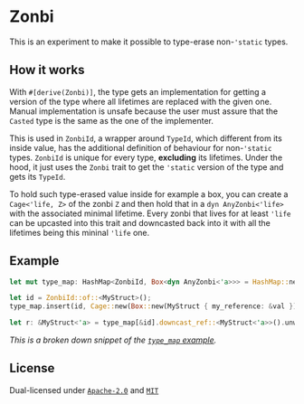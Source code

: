 # Zonbi

This is an experiment to make it possible to type-erase non-`'static` types.

## How it works

With `#[derive(Zonbi)]`, the type gets an implementation for getting a version of the type where all lifetimes are replaced with the given one.
Manual implementation is unsafe because the user must assure that the `Casted` type is the same as the one of the implementer.

This is used in `ZonbiId`, a wrapper around `TypeId`, which different from its inside value, has the additional definition of behaviour for non-`'static` types.
`ZonbiId` is unique for every type, **excluding** its lifetimes.
Under the hood, it just uses the `Zonbi` trait to get the `'static` version of the type and gets its `TypeId`.

To hold such type-erased value inside for example a box, you can create a `Cage<'life, Z>` of the zonbi `Z` and then hold that in a `dyn AnyZonbi<'life>` with the associated minimal lifetime.
Every zonbi that lives for at least `'life` can be upcasted into this trait and downcasted back into it with all the lifetimes being this mininal `'life` one.

## Example

```rs
let mut type_map: HashMap<ZonbiId, Box<dyn AnyZonbi<'a>>> = HashMap::new();

let id = ZonbiId::of::<MyStruct>();
type_map.insert(id, Cage::new(Box::new(MyStruct { my_reference: &val })));

let r: &MyStruct<'a> = type_map[&id].downcast_ref::<MyStruct<'a>>().unwrap();
```

_This is a broken down snippet of the [`type_map` example](examples/type_map.rs)._

## License

Dual-licensed under [`Apache-2.0`](LICENSE-APACHE) and [`MIT`](LICENSE-MIT)
